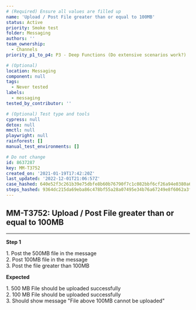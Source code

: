 ```yaml
---
# (Required) Ensure all values are filled up
name: 'Upload / Post File greater than or equal to 100MB'
status: Active
priority: Smoke test
folder: Messaging
authors: ''
team_ownership:
  - Channels
priority_p1_to_p4: P3 - Deep Functions (Do extensive scenarios work?)

# (Optional)
location: Messaging
component: null
tags:
  - Never tested
labels:
  - messaging
tested_by_contributor: ''

# (Optional) Test type and tools
cypress: null
detox: null
mmctl: null
playwright: null
rainforest: []
manual_test_environments: []

# Do not change
id: 8637287
key: MM-T3752
created_on: '2021-01-19T17:42:20Z'
last_updated: '2022-12-01T21:06:57Z'
case_hashed: 640e52f3c261b39e75dbfe8b60b76790f7c1c082bbf6cf26a94e0380a65c0e64c9e18dc69ae891027bdf5230f712ebe2
steps_hashed: 9364dc215da69eba86c478bf55a28a07495e34b76a67249e8f6062a3fdc9ac966c9d896c7f8109b3c2996017e66cb12c
---
```


<!-- (Auto-generated) Based on frontmatter's "key" and "name" -->

## MM-T3752: Upload / Post File greater than or equal to 100MB

---

**Step 1**

1\. Post the 500MB file in the message\
2\. Post 100MB file in the message\
3\. Post the file greater than 100MB

**Expected**

1\. 500 MB File should be uploaded successfully\
2\. 100 MB File should be uploaded successfully\
3\. Should show message "File above 100MB cannot be uploaded"
